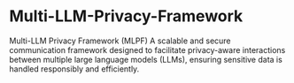 # Multi-LLM-Privacy-Framework
Multi-LLM Privacy Framework (MLPF) A scalable and secure communication framework designed to facilitate privacy-aware interactions between multiple large language models (LLMs), ensuring sensitive data is handled responsibly and efficiently.
